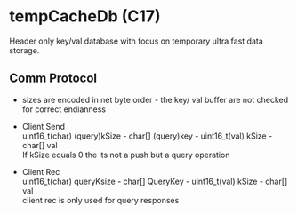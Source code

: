 # tempCacheDb (C17)

Header only key/val database with focus on temporary ultra fast data storage.


## Comm Protocol

- sizes are encoded in net byte order - the key/ val buffer are not checked for correct endianness

- Client Send <br>
uint16_t(char) (query)kSize - char[] (query)key - uint16_t(val) kSize - char[] val <br>
If kSize equals 0 the its not a push but a query operation

- Client Rec <br>
uint16_t(char) queryKsize - char[] QueryKey - uint16_t(val) kSize - char[] val <br>
client rec is only used for query responses
